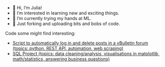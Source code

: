 - 👋 Hi, I’m Julia!
- 👀 I’m interested in learning new and exciting things.
- 🌱 I’m currently trying my hands at ML.
- 💞️ Just forking and uploading bits and bobs of code. 

Code some might find interesting:

- [Script to automatically log in and delete posts in a vBulletin forum (topics: python, REST API, automation, web scraping)](https://github.com/liluuen/bym_script)
- [SQL Project (topics: data cleaning/analysis, visualisations in matplotlib, math/statistics, answering business questions)](https://github.com/liluuen/SQL)

<!---
liluuen/liluuen is a ✨ special ✨ repository because its `README.md` (this file) appears on your GitHub profile.
You can click the Preview link to take a look at your changes.
--->
